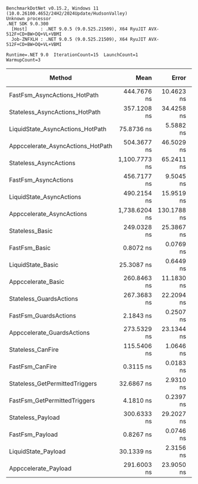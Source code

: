 ```

BenchmarkDotNet v0.15.2, Windows 11 (10.0.26100.4652/24H2/2024Update/HudsonValley)
Unknown processor
.NET SDK 9.0.300
  [Host]     : .NET 9.0.5 (9.0.525.21509), X64 RyuJIT AVX-512F+CD+BW+DQ+VL+VBMI
  Job-ZNFXLH : .NET 9.0.5 (9.0.525.21509), X64 RyuJIT AVX-512F+CD+BW+DQ+VL+VBMI

Runtime=.NET 9.0  IterationCount=15  LaunchCount=1  
WarmupCount=3  

```
| Method                            | Mean          | Error       | StdDev      | Ratio | RatioSD | Gen0   | Code Size | Gen1   | Gen2   | Allocated | Alloc Ratio |
|---------------------------------- |--------------:|------------:|------------:|------:|--------:|-------:|----------:|-------:|-------:|----------:|------------:|
| FastFsm_AsyncActions_HotPath      |   444.7676 ns |  10.4623 ns |   8.7365 ns | 1.800 |    0.16 | 0.0134 |   8,050 B | 0.0005 | 0.0005 |    2198 B |          NA |
| Stateless_AsyncActions_HotPath    |   357.1208 ns |  34.4258 ns |  30.5175 ns | 1.446 |    0.17 | 0.0486 |   1,106 B |      - |      - |    1472 B |          NA |
| LiquidState_AsyncActions_HotPath  |    75.8736 ns |   5.5882 ns |   4.9538 ns | 0.307 |    0.03 | 0.0080 |   1,133 B |      - |      - |     240 B |          NA |
| Appccelerate_AsyncActions_HotPath |   504.3677 ns |  46.5029 ns |  43.4989 ns | 2.042 |    0.25 | 0.0610 |   1,084 B |      - |      - |    1840 B |          NA |
| Stateless_AsyncActions            | 1,100.7773 ns |  65.2411 ns |  61.0266 ns | 4.456 |    0.46 | 0.0763 |   3,436 B |      - |      - |    2295 B |          NA |
| FastFsm_AsyncActions              |   456.7177 ns |   9.5045 ns |   8.4255 ns | 1.849 |    0.16 | 0.0129 |   8,050 B |      - |      - |     384 B |          NA |
| LiquidState_AsyncActions          |   490.2154 ns |  15.9519 ns |  14.9214 ns | 1.984 |    0.18 | 0.0219 |   3,496 B |      - |      - |     656 B |          NA |
| Appccelerate_AsyncActions         | 1,738.6204 ns | 130.1788 ns | 108.7052 ns | 7.038 |    0.75 | 0.1049 |   3,400 B |      - |      - |    3166 B |          NA |
| Stateless_Basic                   |   249.0328 ns |  25.3867 ns |  23.7468 ns | 1.008 |    0.13 | 0.0582 |  19,724 B | 0.0005 | 0.0005 |         - |          NA |
| FastFsm_Basic                     |     0.8072 ns |   0.0769 ns |   0.0719 ns | 0.003 |    0.00 |      - |     958 B |      - |      - |         - |          NA |
| LiquidState_Basic                 |    25.3087 ns |   0.6449 ns |   0.6032 ns | 0.102 |    0.01 | 0.0045 |      64 B |      - |      - |     136 B |          NA |
| Appccelerate_Basic                |   260.8463 ns |  11.1830 ns |  10.4605 ns | 1.056 |    0.10 | 0.0534 |   3,710 B |      - |      - |    1608 B |          NA |
| Stateless_GuardsActions           |   267.3683 ns |  22.2094 ns |  20.7747 ns | 1.082 |    0.12 | 0.0453 |  21,417 B |      - |      - |    1368 B |          NA |
| FastFsm_GuardsActions             |     2.1843 ns |   0.2507 ns |   0.2345 ns | 0.009 |    0.00 |      - |   1,307 B |      - |      - |         - |          NA |
| Appccelerate_GuardsActions        |   273.5329 ns |  23.1344 ns |  21.6399 ns | 1.107 |    0.13 | 0.0548 |   3,700 B |      - |      - |    1648 B |          NA |
| Stateless_CanFire                 |   115.5406 ns |   1.0646 ns |   0.8311 ns | 0.468 |    0.04 | 0.0200 |  12,909 B |      - |      - |     608 B |          NA |
| FastFsm_CanFire                   |     0.3115 ns |   0.0183 ns |   0.0171 ns | 0.001 |    0.00 |      - |     890 B |      - |      - |         - |          NA |
| Stateless_GetPermittedTriggers    |    32.6867 ns |   2.9310 ns |   2.5983 ns | 0.132 |    0.02 | 0.0075 |   3,761 B |      - |      - |     224 B |          NA |
| FastFsm_GetPermittedTriggers      |     4.1810 ns |   0.2397 ns |   0.2125 ns | 0.017 |    0.00 | 0.0011 |     979 B |      - |      - |      32 B |          NA |
| Stateless_Payload                 |   300.6333 ns |  29.2027 ns |  27.3162 ns | 1.217 |    0.15 | 0.0472 |  21,397 B |      - |      - |    1424 B |          NA |
| FastFsm_Payload                   |     0.8267 ns |   0.0746 ns |   0.0697 ns | 0.003 |    0.00 |      - |     160 B |      - |      - |         - |          NA |
| LiquidState_Payload               |    30.1339 ns |   2.3156 ns |   2.0527 ns | 0.122 |    0.01 | 0.0049 |      92 B |      - |      - |     136 B |          NA |
| Appccelerate_Payload              |   291.6003 ns |  23.9050 ns |  22.3608 ns | 1.180 |    0.14 | 0.0548 |   3,721 B |      - |      - |    1648 B |          NA |

